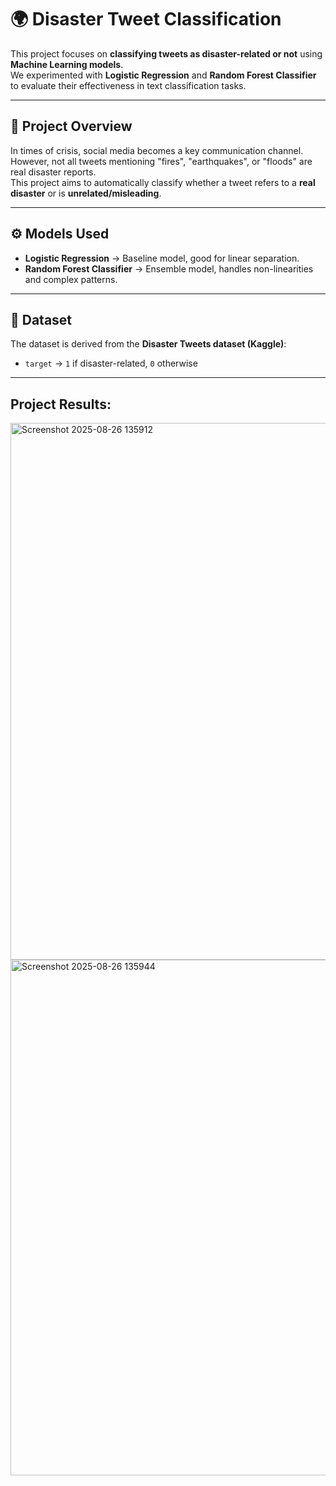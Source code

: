 # 🌍 Disaster Tweet Classification  

This project focuses on **classifying tweets as disaster-related or not** using **Machine Learning models**.  
We experimented with **Logistic Regression** and **Random Forest Classifier** to evaluate their effectiveness in text classification tasks.  

---

## 📌 Project Overview  
In times of crisis, social media becomes a key communication channel. However, not all tweets mentioning "fires", "earthquakes", or "floods" are real disaster reports.  
This project aims to automatically classify whether a tweet refers to a **real disaster** or is **unrelated/misleading**.  

---

## ⚙️ Models Used  
- **Logistic Regression** → Baseline model, good for linear separation.  
- **Random Forest Classifier** → Ensemble model, handles non-linearities and complex patterns.  

---

## 📂 Dataset  
The dataset is derived from the **Disaster Tweets dataset (Kaggle)**:    
- `target` → `1` if disaster-related, `0` otherwise  

---
## Project Results:

<img width="1463" height="859" alt="Screenshot 2025-08-26 135912" src="https://github.com/user-attachments/assets/42568b1e-563a-4c5b-9d5c-d9e15c50a966" />

<img width="1381" height="825" alt="Screenshot 2025-08-26 135944" src="https://github.com/user-attachments/assets/a6c3d8f5-1113-47d4-ba6c-b8d73172fbd2" />

